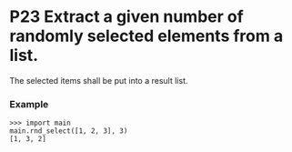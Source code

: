 # P23 Extract a given number of randomly selected elements from a list.
The selected items shall be put into a result list.

### Example
```
>>> import main
main.rnd_select([1, 2, 3], 3)
[1, 3, 2]
```

